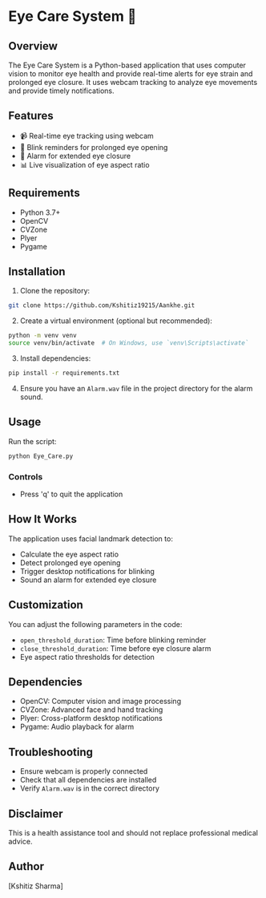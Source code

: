 # Eye Care System 👀

## Overview

The Eye Care System is a Python-based application that uses computer vision to monitor eye health and provide real-time alerts for eye strain and prolonged eye closure. It uses webcam tracking to analyze eye movements and provide timely notifications.

## Features

- 📹 Real-time eye tracking using webcam
- 🚨 Blink reminders for prolonged eye opening
- 🔔 Alarm for extended eye closure
- 📊 Live visualization of eye aspect ratio

## Requirements

- Python 3.7+
- OpenCV
- CVZone
- Plyer
- Pygame

## Installation

1. Clone the repository:
```bash
git clone https://github.com/Kshitiz19215/Aankhe.git
```

2. Create a virtual environment (optional but recommended):
```bash
python -m venv venv
source venv/bin/activate  # On Windows, use `venv\Scripts\activate`
```

3. Install dependencies:
```bash
pip install -r requirements.txt
```

4. Ensure you have an `Alarm.wav` file in the project directory for the alarm sound.

## Usage

Run the script:
```bash
python Eye_Care.py
```

### Controls
- Press 'q' to quit the application

## How It Works

The application uses facial landmark detection to:
- Calculate the eye aspect ratio
- Detect prolonged eye opening
- Trigger desktop notifications for blinking
- Sound an alarm for extended eye closure

## Customization

You can adjust the following parameters in the code:
- `open_threshold_duration`: Time before blinking reminder
- `close_threshold_duration`: Time before eye closure alarm
- Eye aspect ratio thresholds for detection

## Dependencies

- OpenCV: Computer vision and image processing
- CVZone: Advanced face and hand tracking
- Plyer: Cross-platform desktop notifications
- Pygame: Audio playback for alarm

## Troubleshooting

- Ensure webcam is properly connected
- Check that all dependencies are installed
- Verify `Alarm.wav` is in the correct directory

## Disclaimer

This is a health assistance tool and should not replace professional medical advice.

## Author

[Kshitiz Sharma]
